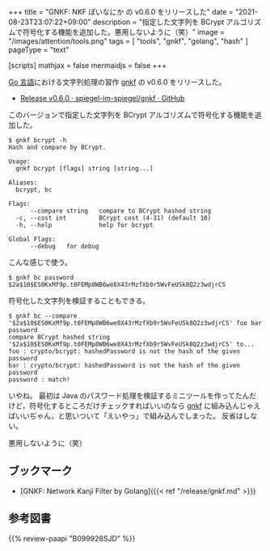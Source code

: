 +++
title = "GNKF: NKF ぽいなにか の v0.6.0 をリリースした"
date =  "2021-08-23T23:07:22+09:00"
description = "指定した文字列を BCrypt アルゴリズムで符号化する機能を追加した。悪用しないように（笑）"
image = "/images/attention/tools.png"
tags  = [ "tools", "gnkf", "golang", "hash" ]
pageType = "text"

[scripts]
  mathjax = false
  mermaidjs = false
+++

[Go 言語][Go]における文字列処理の習作 [gnkf] の v0.6.0 をリリースした。

- [Release v0.6.0 · spiegel-im-spiegel/gnkf · GitHub](https://github.com/spiegel-im-spiegel/gnkf/releases/tag/v0.6.0)

このバージョンで指定した文字列を BCrypt アルゴリズムで符号化する機能を追加した。

```text
$ gnkf bcrypt -h
Hash and compare by BCrypt.

Usage:
  gnkf bcrypt [flags] string [string...]

Aliases:
  bcrypt, bc

Flags:
      --compare string   compare to BCrypt hashed string
  -c, --cost int         BCrypt cost (4-31) (default 10)
  -h, --help             help for bcrypt

Global Flags:
      --debug   for debug
```

こんな感じで使う。

```text
$ gnkf bc password
$2a$10$ES0KxMf9p.t0FEMp8WB6we8X43rMzfXb9r5WvFeUSk8Q2z3wdjrCS
```

符号化した文字列を検証することもできる。

```text
$ gnkf bc --compare '$2a$10$ES0KxMf9p.t0FEMp8WB6we8X43rMzfXb9r5WvFeUSk8Q2z3wdjrCS' foo bar password
compare BCrypt hashed string '$2a$10$ES0KxMf9p.t0FEMp8WB6we8X43rMzfXb9r5WvFeUSk8Q2z3wdjrCS' to...
foo : crypto/bcrypt: hashedPassword is not the hash of the given password
bar : crypto/bcrypt: hashedPassword is not the hash of the given password
password : match!
```

いやね。
最初は Java のパスワード処理を検証するミニツールを作ってたんだけど，符号化するところだけチェックすればいいのなら [gnkf] に組み込んじゃえばいいぢゃん，と思いついて「えいやっ」で組み込んでしまった。
反省はしない。

悪用しないように（笑）

## ブックマーク

- [GNKF: Network Kanji Filter by Golang]({{< ref "/release/gnkf.md" >}})

[Go]: https://golang.org/ "The Go Programming Language"
[gnkf]: https://github.com/spiegel-im-spiegel/gnkf "spiegel-im-spiegel/gnkf: Network Kanji Filter by Golang"

## 参考図書

{{% review-paapi "B099928SJD" %}} <!-- プログラミング言語Go -->
